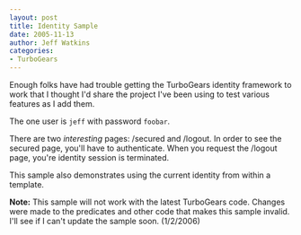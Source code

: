 ```yaml
---
layout: post
title: Identity Sample
date: 2005-11-13
author: Jeff Watkins
categories:
- TurboGears
---
```


Enough folks have had trouble getting the TurboGears identity framework to work that I thought I'd share the project I've been using to test various features as I add them.

The one user is `jeff` with password `foobar`.

There are two *interesting* pages: /secured and /logout. In order to see the secured page, you'll have to authenticate. When you request the /logout page, you're identity session is terminated.

This sample also demonstrates using the current identity from within a template.

**Note:** This sample will not work with the latest TurboGears code. Changes were made to the predicates and other code that makes this sample invalid. I'll see if I can't update the sample soon. (1/2/2006)